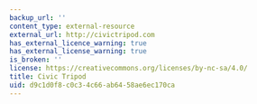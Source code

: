 ```yaml
---
backup_url: ''
content_type: external-resource
external_url: http://civictripod.com
has_external_licence_warning: true
has_external_license_warning: true
is_broken: ''
license: https://creativecommons.org/licenses/by-nc-sa/4.0/
title: Civic Tripod
uid: d9c1d0f8-c0c3-4c66-ab64-58ae6ec170ca
---
```

